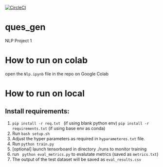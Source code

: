 [![CircleCI](https://circleci.com/gh/aditya140/ques_gen/tree/master.svg?style=svg)](https://circleci.com/gh/aditya140/ques_gen/tree/master)

# ques_gen
NLP Project 1

# How to run on colab
open the ```Nlp.ipynb``` file in the repo on Google Colab

# How to run on local
## Install requirements:
1. ```pip install -r req.txt ``` (if using blank python env)
   ```pip install -r requirements.txt``` (if using base env as conda)
2. Run ```bash setup.sh```
3. Adjust the hyper parameters as required in ```hyparameteres.txt``` file.
4. Run ```python train.py```
5. [optional] launch tensorboard in directory ./runs to monitor training
6. run ``` python eval_metrics.py``` to evalutate metrics (saved as ```metrics.txt```)
7. The output of the test dataset will be saved as ```eval_results.csv```
